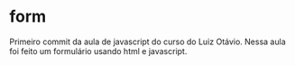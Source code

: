 # form

Primeiro commit da aula de javascript do curso do Luiz Otávio.
Nessa aula foi feito um formulário usando html e javascript.
